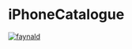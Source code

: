 # iPhoneCatalogue
[![faynald](https://circleci.com/gh/faynald/iPhoneCatalogue.svg?style=shield)](app.circleci.com/pipelines/github/faynald/iPhoneCatalogue)
